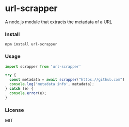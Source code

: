 # url-scrapper

A node.js module that extracts the metadata of a URL

### Install

```
npm install url-scrapper
```

### Usage

```javascript
import scrapper from 'url-scrapper'

try {
  const metadata = await scrapper("https://github.com")
  console.log('metadata info', metadata);
} catch (e) {
  console.error(e);
}
```

### License

MIT
